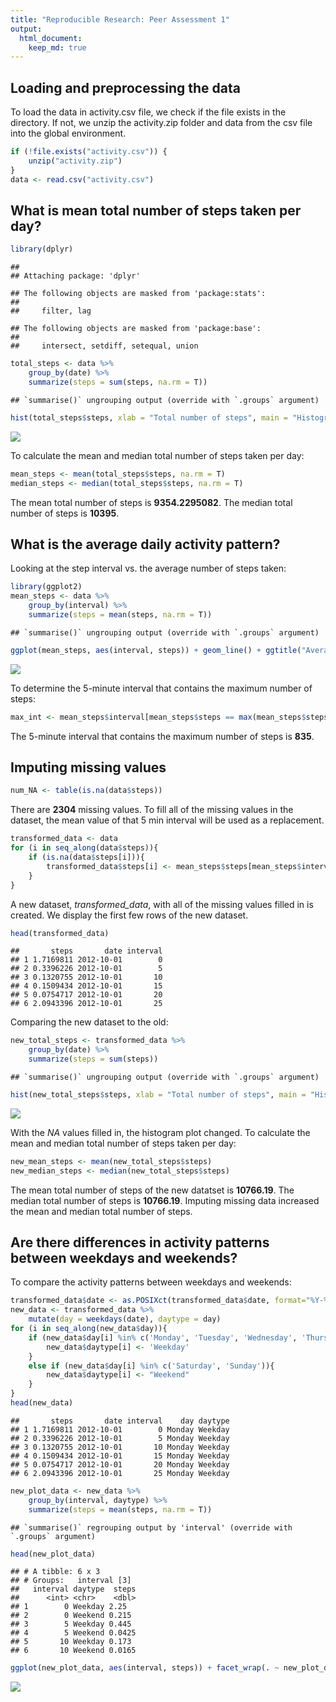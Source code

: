 ```yaml
---
title: "Reproducible Research: Peer Assessment 1"
output: 
  html_document:
    keep_md: true
---
```



## Loading and preprocessing the data
To load the data in activity.csv file, we check if the file exists in the directory. If not, we unzip the activity.zip folder and data from the csv file into the global environment. 


```r
if (!file.exists("activity.csv")) {
    unzip("activity.zip")
}
data <- read.csv("activity.csv")
```


## What is mean total number of steps taken per day?


```r
library(dplyr)
```

```
## 
## Attaching package: 'dplyr'
```

```
## The following objects are masked from 'package:stats':
## 
##     filter, lag
```

```
## The following objects are masked from 'package:base':
## 
##     intersect, setdiff, setequal, union
```

```r
total_steps <- data %>% 
    group_by(date) %>%
    summarize(steps = sum(steps, na.rm = T))    
```

```
## `summarise()` ungrouping output (override with `.groups` argument)
```

```r
hist(total_steps$steps, xlab = "Total number of steps", main = "Histogram of total number of steps taken per day")  
```

![](PA1_template_files/figure-html/unnamed-chunk-2-1.png)<!-- -->

To calculate the mean and median total number of steps taken per day:  

```r
mean_steps <- mean(total_steps$steps, na.rm = T)
median_steps <- median(total_steps$steps, na.rm = T)
```
The mean total number of steps is **9354.2295082**. The median total number of steps is **10395**.  

## What is the average daily activity pattern?  

Looking at the step interval vs. the average number of steps taken:  

```r
library(ggplot2)
mean_steps <- data %>%
    group_by(interval) %>%
    summarize(steps = mean(steps, na.rm = T))
```

```
## `summarise()` ungrouping output (override with `.groups` argument)
```

```r
ggplot(mean_steps, aes(interval, steps)) + geom_line() + ggtitle("Average Daily Activity Pattern") + xlab("5 Min Interval") + ylab("Average Steps")  
```

![](PA1_template_files/figure-html/unnamed-chunk-4-1.png)<!-- -->

To determine the 5-minute interval that contains the maximum number of steps:  

```r
max_int <- mean_steps$interval[mean_steps$steps == max(mean_steps$steps)]
```
The 5-minute interval that contains the maximum number of steps is **835**.  
## Imputing missing values

```r
num_NA <- table(is.na(data$steps))
```

There are **2304** missing values. To fill all of the missing values in the dataset, the mean value of that 5 min interval will be used as a replacement.

```r
transformed_data <- data
for (i in seq_along(data$steps)){
    if (is.na(data$steps[i])){
        transformed_data$steps[i] <- mean_steps$steps[mean_steps$interval == data$interval[i]]
    }
}
```

A new dataset, *transformed_data*, with all of the missing values filled in is created. We display the first few rows of the new dataset.  

```r
head(transformed_data)
```

```
##       steps       date interval
## 1 1.7169811 2012-10-01        0
## 2 0.3396226 2012-10-01        5
## 3 0.1320755 2012-10-01       10
## 4 0.1509434 2012-10-01       15
## 5 0.0754717 2012-10-01       20
## 6 2.0943396 2012-10-01       25
```

Comparing the new dataset to the old:  

```r
new_total_steps <- transformed_data %>% 
    group_by(date) %>%
    summarize(steps = sum(steps))
```

```
## `summarise()` ungrouping output (override with `.groups` argument)
```

```r
hist(new_total_steps$steps, xlab = "Total number of steps", main = "Histogram of total number of steps taken per day")  
```

![](PA1_template_files/figure-html/unnamed-chunk-9-1.png)<!-- -->

With the *NA* values filled in, the histogram plot changed. To calculate the mean and median total number of steps taken per day:  

```r
new_mean_steps <- mean(new_total_steps$steps)
new_median_steps <- median(new_total_steps$steps)
```

The mean total number of steps of the new datatset is **10766.19**. The median total number of steps is **10766.19**. Imputing missing data increased the mean and median total number of steps. 

## Are there differences in activity patterns between weekdays and weekends?

To compare the activity patterns between weekdays and weekends:  

```r
transformed_data$date <- as.POSIXct(transformed_data$date, format="%Y-%m-%d")
new_data <- transformed_data %>%
    mutate(day = weekdays(date), daytype = day) 
for (i in seq_along(new_data$day)){
    if (new_data$day[i] %in% c('Monday', 'Tuesday', 'Wednesday', 'Thursday', 'Friday')){
        new_data$daytype[i] <- 'Weekday'
    }
    else if (new_data$day[i] %in% c('Saturday', 'Sunday')){
        new_data$daytype[i] <- "Weekend"
    }
}
head(new_data)
```

```
##       steps       date interval    day daytype
## 1 1.7169811 2012-10-01        0 Monday Weekday
## 2 0.3396226 2012-10-01        5 Monday Weekday
## 3 0.1320755 2012-10-01       10 Monday Weekday
## 4 0.1509434 2012-10-01       15 Monday Weekday
## 5 0.0754717 2012-10-01       20 Monday Weekday
## 6 2.0943396 2012-10-01       25 Monday Weekday
```

```r
new_plot_data <- new_data %>% 
    group_by(interval, daytype) %>%
    summarize(steps = mean(steps, na.rm = T))
```

```
## `summarise()` regrouping output by 'interval' (override with `.groups` argument)
```

```r
head(new_plot_data)
```

```
## # A tibble: 6 x 3
## # Groups:   interval [3]
##   interval daytype  steps
##      <int> <chr>    <dbl>
## 1        0 Weekday 2.25  
## 2        0 Weekend 0.215 
## 3        5 Weekday 0.445 
## 4        5 Weekend 0.0425
## 5       10 Weekday 0.173 
## 6       10 Weekend 0.0165
```

```r
ggplot(new_plot_data, aes(interval, steps)) + facet_wrap(. ~ new_plot_data$daytype, nrow = 2, ncol = 1) + geom_line() + ggtitle("Average Daily Activity Pattern") + xlab("5 Min Interval") + ylab("Average Steps Taken")  
```

![](PA1_template_files/figure-html/unnamed-chunk-11-1.png)<!-- -->
